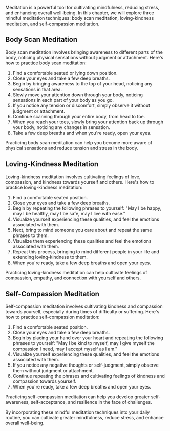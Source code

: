 
Meditation is a powerful tool for cultivating mindfulness, reducing stress, and enhancing overall well-being. In this chapter, we will explore three mindful meditation techniques: body scan meditation, loving-kindness meditation, and self-compassion meditation.

Body Scan Meditation
--------------------

Body scan meditation involves bringing awareness to different parts of the body, noticing physical sensations without judgment or attachment. Here's how to practice body scan meditation:

1. Find a comfortable seated or lying down position.
2. Close your eyes and take a few deep breaths.
3. Begin by bringing awareness to the top of your head, noticing any sensations in that area.
4. Slowly move your attention down through your body, noticing sensations in each part of your body as you go.
5. If you notice any tension or discomfort, simply observe it without judgment or attachment.
6. Continue scanning through your entire body, from head to toe.
7. When you reach your toes, slowly bring your attention back up through your body, noticing any changes in sensation.
8. Take a few deep breaths and when you're ready, open your eyes.

Practicing body scan meditation can help you become more aware of physical sensations and reduce tension and stress in the body.

Loving-Kindness Meditation
--------------------------

Loving-kindness meditation involves cultivating feelings of love, compassion, and kindness towards yourself and others. Here's how to practice loving-kindness meditation:

1. Find a comfortable seated position.
2. Close your eyes and take a few deep breaths.
3. Begin by repeating the following phrases to yourself: "May I be happy, may I be healthy, may I be safe, may I live with ease."
4. Visualize yourself experiencing these qualities, and feel the emotions associated with them.
5. Next, bring to mind someone you care about and repeat the same phrases to them.
6. Visualize them experiencing these qualities and feel the emotions associated with them.
7. Repeat this process, bringing to mind different people in your life and extending loving-kindness to them.
8. When you're ready, take a few deep breaths and open your eyes.

Practicing loving-kindness meditation can help cultivate feelings of compassion, empathy, and connection with yourself and others.

Self-Compassion Meditation
--------------------------

Self-compassion meditation involves cultivating kindness and compassion towards yourself, especially during times of difficulty or suffering. Here's how to practice self-compassion meditation:

1. Find a comfortable seated position.
2. Close your eyes and take a few deep breaths.
3. Begin by placing your hand over your heart and repeating the following phrases to yourself: "May I be kind to myself, may I give myself the compassion I need, may I accept myself as I am."
4. Visualize yourself experiencing these qualities, and feel the emotions associated with them.
5. If you notice any negative thoughts or self-judgment, simply observe them without judgment or attachment.
6. Continue repeating the phrases and cultivating feelings of kindness and compassion towards yourself.
7. When you're ready, take a few deep breaths and open your eyes.

Practicing self-compassion meditation can help you develop greater self-awareness, self-acceptance, and resilience in the face of challenges.

By incorporating these mindful meditation techniques into your daily routine, you can cultivate greater mindfulness, reduce stress, and enhance overall well-being.
